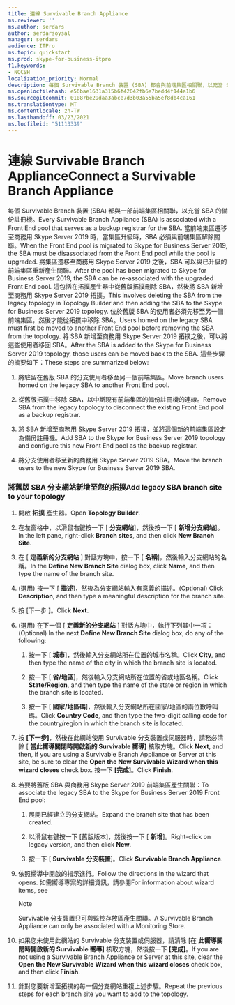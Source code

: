 ```yaml
---
title: 連線 Survivable Branch Appliance
ms.reviewer: ''
ms.author: serdars
author: serdarsoysal
manager: serdars
audience: ITPro
ms.topic: quickstart
ms.prod: skype-for-business-itpro
f1.keywords:
- NOCSH
localization_priority: Normal
description: 每個 Survivable Branch 裝置 (SBA) 都會與前端集區相關聯，以充當 SBA 的備份註冊機。 當前端集區遷移至商務用 Skype Server 2019 時，SBA 必須在集區升級時解除與前端集區的關聯，一旦集區遷移至商務用 Skype Server 2019 後，SBA 就可以與升級的前端集區重新建立關聯。 這包括在拓撲產生器中從舊版拓撲刪除 SBA，然後將 SBA 新增至商務用 Skype Server 2019 拓撲。 位於舊版 SBA 的使用者必須先移至另一個前端集區，然後才能從拓撲中移除 SBA。 將 SBA 新增至商務用 Skype Server 2019 拓撲之後，就可以將這些使用者移回 SBA。 這些步驟的摘要如下：
ms.openlocfilehash: e56bae1631a315b6f42042fb6a7bedd4f144a1b6
ms.sourcegitcommit: 01087be29daa3abce7d3b03a55ba5ef8db4ca161
ms.translationtype: MT
ms.contentlocale: zh-TW
ms.lasthandoff: 03/23/2021
ms.locfileid: "51113339"
---
```

# <a name="connect-a-survivable-branch-appliance"></a><span data-ttu-id="5cdc1-108">連線 Survivable Branch Appliance</span><span class="sxs-lookup"><span data-stu-id="5cdc1-108">Connect a Survivable Branch Appliance</span></span>

<span data-ttu-id="5cdc1-109">每個 Survivable Branch 裝置 (SBA) 都與一部前端集區相關聯，以充當 SBA 的備份註冊機。</span><span class="sxs-lookup"><span data-stu-id="5cdc1-109">Every Survivable Branch Appliance (SBA) is associated with a Front End pool that serves as a backup registrar for the SBA.</span></span> <span data-ttu-id="5cdc1-110">當前端集區遷移至商務用 Skype Server 2019 時，當集區升級時，SBA 必須與前端集區解除關聯。</span><span class="sxs-lookup"><span data-stu-id="5cdc1-110">When the Front End pool is migrated to Skype for Business Server 2019, the SBA must be disassociated from the Front End pool while the pool is upgraded.</span></span> <span data-ttu-id="5cdc1-111">將集區遷移至商務用 Skype Server 2019 之後，SBA 可以與已升級的前端集區重新產生關聯。</span><span class="sxs-lookup"><span data-stu-id="5cdc1-111">After the pool has been migrated to Skype for Business Server 2019, the SBA can be re-associated with the upgraded Front End pool.</span></span> <span data-ttu-id="5cdc1-112">這包括在拓撲產生器中從舊版拓撲刪除 SBA，然後將 SBA 新增至商務用 Skype Server 2019 拓撲。</span><span class="sxs-lookup"><span data-stu-id="5cdc1-112">This involves deleting the SBA from the legacy topology in Topology Builder and then adding the SBA to the Skype for Business Server 2019 topology.</span></span> <span data-ttu-id="5cdc1-113">位於舊版 SBA 的使用者必須先移至另一個前端集區，然後才能從拓撲中移除 SBA。</span><span class="sxs-lookup"><span data-stu-id="5cdc1-113">Users homed on the legacy SBA must first be moved to another Front End pool before removing the SBA from the topology.</span></span> <span data-ttu-id="5cdc1-114">將 SBA 新增至商務用 Skype Server 2019 拓撲之後，可以將這些使用者移回 SBA。</span><span class="sxs-lookup"><span data-stu-id="5cdc1-114">After the SBA is added to the Skype for Business Server 2019 topology, those users can be moved back to the SBA.</span></span> <span data-ttu-id="5cdc1-115">這些步驟的摘要如下：</span><span class="sxs-lookup"><span data-stu-id="5cdc1-115">These steps are summarized below:</span></span>
  
1. <span data-ttu-id="5cdc1-116">將駐留在舊版 SBA 的分支使用者移至另一個前端集區。</span><span class="sxs-lookup"><span data-stu-id="5cdc1-116">Move branch users homed on the legacy SBA to another Front End pool.</span></span>
    
2. <span data-ttu-id="5cdc1-117">從舊版拓撲中移除 SBA，以中斷現有前端集區的備份註冊機的連線。</span><span class="sxs-lookup"><span data-stu-id="5cdc1-117">Remove SBA from the legacy topology to disconnect the existing Front End pool as a backup registrar.</span></span>
    
3. <span data-ttu-id="5cdc1-118">將 SBA 新增至商務用 Skype Server 2019 拓撲，並將這個新的前端集區設定為備份註冊機。</span><span class="sxs-lookup"><span data-stu-id="5cdc1-118">Add SBA to the Skype for Business Server 2019 topology and configure this new Front End pool as the backup registrar.</span></span> 
    
4. <span data-ttu-id="5cdc1-119">將分支使用者移至新的商務用 Skype Server 2019 SBA。</span><span class="sxs-lookup"><span data-stu-id="5cdc1-119">Move the branch users to the new Skype for Business Server 2019 SBA.</span></span>
    
### <a name="add-legacy-sba-branch-site-to-your-topology"></a><span data-ttu-id="5cdc1-120">將舊版 SBA 分支網站新增至您的拓撲</span><span class="sxs-lookup"><span data-stu-id="5cdc1-120">Add legacy SBA branch site to your topology</span></span>

1. <span data-ttu-id="5cdc1-121">開啟 **拓撲** 產生器。</span><span class="sxs-lookup"><span data-stu-id="5cdc1-121">Open **Topology Builder**.</span></span>
    
2. <span data-ttu-id="5cdc1-122">在左窗格中，以滑鼠右鍵按一下 [ **分支網站**]，然後按一下 [ **新增分支網站**]。</span><span class="sxs-lookup"><span data-stu-id="5cdc1-122">In the left pane, right-click **Branch sites**, and then click **New Branch Site**.</span></span>
    
3. <span data-ttu-id="5cdc1-123">在 [ **定義新的分支網站** ] 對話方塊中，按一下 [ **名稱**]，然後輸入分支網站的名稱。</span><span class="sxs-lookup"><span data-stu-id="5cdc1-123">In the **Define New Branch Site** dialog box, click **Name**, and then type the name of the branch site.</span></span>
    
4. <span data-ttu-id="5cdc1-124"> (選用) 按一下 [ **描述**]，然後為分支網站輸入有意義的描述。</span><span class="sxs-lookup"><span data-stu-id="5cdc1-124">(Optional) Click **Description**, and then type a meaningful description for the branch site.</span></span>
    
5. <span data-ttu-id="5cdc1-125">按 [下一步 **]**。</span><span class="sxs-lookup"><span data-stu-id="5cdc1-125">Click **Next**.</span></span>
    
6. <span data-ttu-id="5cdc1-126"> (選用) 在下一個 [ **定義新的分支網站** ] 對話方塊中，執行下列其中一項：</span><span class="sxs-lookup"><span data-stu-id="5cdc1-126">(Optional) In the next **Define New Branch Site** dialog box, do any of the following:</span></span> 
    
    1. <span data-ttu-id="5cdc1-127">按一下 [ **城市**]，然後輸入分支網站所在位置的城市名稱。</span><span class="sxs-lookup"><span data-stu-id="5cdc1-127">Click **City**, and then type the name of the city in which the branch site is located.</span></span>
    
    2. <span data-ttu-id="5cdc1-128">按一下 [ **省/地區**]，然後輸入分支網站所在位置的省或地區名稱。</span><span class="sxs-lookup"><span data-stu-id="5cdc1-128">Click **State/Region**, and then type the name of the state or region in which the branch site is located.</span></span>
    
    3. <span data-ttu-id="5cdc1-129">按一下 [ **國家/地區碼**]，然後輸入分支網站所在國家/地區的兩位數呼叫碼。</span><span class="sxs-lookup"><span data-stu-id="5cdc1-129">Click **Country Code**, and then type the two-digit calling code for the country/region in which the branch site is located.</span></span>
    
7. <span data-ttu-id="5cdc1-130">按 **[下一步]**，然後在此網站使用 Survivable 分支裝置或伺服器時，請務必清除 [ **當此嚮導關閉時開啟新的 Survivable 嚮導]** 核取方塊。</span><span class="sxs-lookup"><span data-stu-id="5cdc1-130">Click **Next**, and then, if you are using a Survivable Branch Appliance or Server at this site, be sure to clear the **Open the New Survivable Wizard when this wizard closes** check box.</span></span> <span data-ttu-id="5cdc1-131">按一下 **[完成]**。</span><span class="sxs-lookup"><span data-stu-id="5cdc1-131">Click **Finish**.</span></span>
    
8. <span data-ttu-id="5cdc1-132">若要將舊版 SBA 與商務用 Skype Server 2019 前端集區產生關聯：</span><span class="sxs-lookup"><span data-stu-id="5cdc1-132">To associate the legacy SBA to the Skype for Business Server 2019 Front End pool:</span></span>
    
    1. <span data-ttu-id="5cdc1-133">展開已經建立的分支網站。</span><span class="sxs-lookup"><span data-stu-id="5cdc1-133">Expand the branch site that has been created.</span></span> 
    
    2. <span data-ttu-id="5cdc1-134">以滑鼠右鍵按一下 [舊版版本]，然後按一下 [ **新增**]。</span><span class="sxs-lookup"><span data-stu-id="5cdc1-134">Right-click on legacy version, and then click **New**.</span></span>
    
    3. <span data-ttu-id="5cdc1-135">按一下 [ **Survivable 分支裝置**]。</span><span class="sxs-lookup"><span data-stu-id="5cdc1-135">Click **Survivable Branch Appliance**.</span></span>
    
9. <span data-ttu-id="5cdc1-136">依照嚮導中開啟的指示進行。</span><span class="sxs-lookup"><span data-stu-id="5cdc1-136">Follow the directions in the wizard that opens.</span></span> <span data-ttu-id="5cdc1-137">如需嚮導專案的詳細資訊，請參閱</span><span class="sxs-lookup"><span data-stu-id="5cdc1-137">For information about wizard items, see</span></span>    
   <!-- [Define a Survivable Branch Appliance or Server in Lync 2013](/previous-versions/office/lync-server-2013/lync-server-2013-define-a-survivable-branch-appliance-or-server). -->
   <!-- The above link points to un-rebranded 2013 content we will need to discuss rebrand or bring forward -->
    
    > [!NOTE]
    > <span data-ttu-id="5cdc1-138">Survivable 分支裝置只可與監控存放區產生關聯。</span><span class="sxs-lookup"><span data-stu-id="5cdc1-138">A Survivable Branch Appliance can only be associated with a Monitoring Store.</span></span> 
  
10. <span data-ttu-id="5cdc1-139">如果您未使用此網站的 Survivable 分支裝置或伺服器，請清除 [在 **此嚮導關閉時開啟新的 Survivable 嚮導]** 核取方塊，然後按一下 **[完成]**。</span><span class="sxs-lookup"><span data-stu-id="5cdc1-139">If you are not using a Survivable Branch Appliance or Server at this site, clear the **Open the New Survivable Wizard when this wizard closes** check box, and then click **Finish**.</span></span>
    
11. <span data-ttu-id="5cdc1-140">針對您要新增至拓撲的每一個分支網站重複上述步驟。</span><span class="sxs-lookup"><span data-stu-id="5cdc1-140">Repeat the previous steps for each branch site you want to add to the topology.</span></span>
